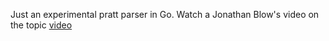 Just an experimental pratt parser in Go. Watch a Jonathan Blow's video on the topic [video](https://www.youtube.com/watch?v=fIPO4G42wYE)
